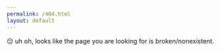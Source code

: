 ```yaml
---
permalink: /404.html
layout: default
---
```


😔 uh oh, looks like the page you are looking for is broken/nonexistent.